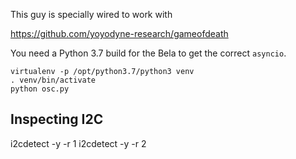 This guy is specially wired to work with

https://github.com/yoyodyne-research/gameofdeath

You need a Python 3.7 build for the Bela to get the correct `asyncio`.

    virtualenv -p /opt/python3.7/python3 venv
    . venv/bin/activate
    python osc.py

## Inspecting I2C

   i2cdetect -y -r 1
   i2cdetect -y -r 2
